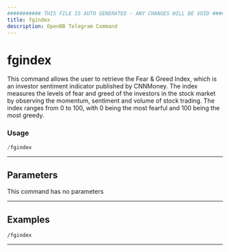 ```yaml
---
########### THIS FILE IS AUTO GENERATED - ANY CHANGES WILL BE VOID ###########
title: fgindex
description: OpenBB Telegram Command
---
```


# fgindex

This command allows the user to retrieve the Fear & Greed Index, which is an investor sentiment indicator published by CNNMoney. The index measures the levels of fear and greed of the investors in the stock market by observing the momentum, sentiment and volume of stock trading. The index ranges from 0 to 100, with 0 being the most fearful and 100 being the most greedy.

### Usage

```python wordwrap
/fgindex
```

---

## Parameters

This command has no parameters

---

## Examples

```
/fgindex
```

---
